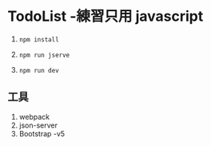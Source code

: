 # TodoList -練習只用 javascript 

1. `npm install`

2. `npm run jserve`

3. `npm run dev`

## 工具
1. webpack
2. json-server
3. Bootstrap -v5






